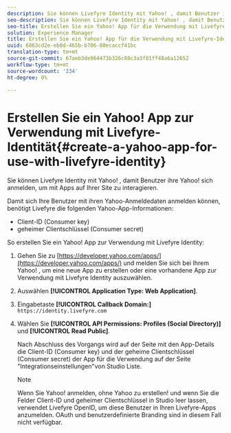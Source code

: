 ```yaml
---
description: Sie können Livefyre Identity mit Yahoo! , damit Benutzer ihre Yahoo! sich anmelden, um mit Apps auf Ihrer Site zu interagieren.
seo-description: Sie können Livefyre Identity mit Yahoo! , damit Benutzer ihre Yahoo! sich anmelden, um mit Apps auf Ihrer Site zu interagieren.
seo-title: Erstellen Sie ein Yahoo! App für die Verwendung mit Livefyre-Identität
solution: Experience Manager
title: Erstellen Sie ein Yahoo! App für die Verwendung mit Livefyre-Identität
uuid: 6863cd2e-eb0d-465b-b706-88ecaccf41bc
translation-type: tm+mt
source-git-commit: 67aeb3de964473b326c88c3a3f81ff48a6a12652
workflow-type: tm+mt
source-wordcount: '234'
ht-degree: 0%

---
```



# Erstellen Sie ein Yahoo! App zur Verwendung mit Livefyre-Identität{#create-a-yahoo-app-for-use-with-livefyre-identity}

Sie können Livefyre Identity mit Yahoo! , damit Benutzer ihre Yahoo! sich anmelden, um mit Apps auf Ihrer Site zu interagieren.

Damit sich Ihre Benutzer mit ihren Yahoo-Anmeldedaten anmelden können, benötigt Livefyre die folgenden Yahoo-App-Informationen:

* Client-ID (Consumer key)
* geheimer Clientschlüssel (Consumer secret)

So erstellen Sie ein Yahoo! App zur Verwendung mit Livefyre Identity:

1. Gehen Sie zu [https://developer.yahoo.com/apps/](https://developer.yahoo.com/apps/) und melden Sie sich bei Ihrem Yahoo! , um eine neue App zu erstellen oder eine vorhandene App zur Verwendung mit Livefyre Identity auszuwählen.
1. Auswählen **[!UICONTROL Application Type: Web Application]**.
1. Eingabetaste **[!UICONTROL Callback Domain:]** `https://identity.livefyre.com`
1. Wählen Sie **[!UICONTROL API Permissions: Profiles (Social Directory)]** und **[!UICONTROL Read Public]**.

   Nach Abschluss des Vorgangs wird auf der Seite mit den App-Details die Client-ID (Consumer key) und der geheime Clientschlüssel (Consumer secret) der App für die Verwendung auf der Seite &quot;Integrationseinstellungen&quot;von Studio Liste.

   >[!NOTE]
   >
   >Wenn Sie Yahoo! anmelden, ohne Yahoo zu erstellen! und wenn Sie die Felder Client-ID und geheimer Clientschlüssel in Studio leer lassen, verwendet Livefyre OpenID, um diese Benutzer in Ihren Livefyre-Apps anzumelden. OAuth und benutzerdefinierte Branding sind in diesem Fall nicht verfügbar.